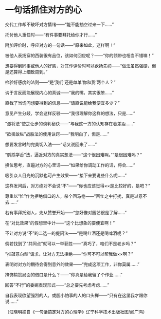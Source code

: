 # 一句话抓住对方的心

交代工作却不破坏对方情绪——“能不能抽空过来一下……” 

托付他人重任时——“有件事要拜托给你才行……” 

附加评价时，呼应对方的一句话——“原来如此，这样啊！” 

被他人表扬穿的西装很有品位，该如何回应呢？——“你的领带也相当不错嘛！” 

想要得到同事或他人的好感，对其作评价时可以欲扬先抑——“做法虽然强硬，但是还算得上细致周到。” 

检验好感度的法则——“是‘我们’还是单单‘你和我’两个人？” 

讷于言反而能展现内心的真诚——“我的嘴，其实很笨……” 

直截了当询问想要得到的信息——“请直说能给我便宜多少？” 

意见产生分歧，学会这样反驳——“我很理解你这样的想法，只是……” 

“激将法”使之让步的谈判秘诀——“与我这一方的认知存在着差距……” 

“欲擒故纵”战胜法的使用诀窍——“我明白了，但是……” 

想要发言时的完美切入法——“话又说回来了……” 

“鹦鹉学舌”法，逼近对方的真实想法——“这个很困难啊。”“是很困难吗？” 

换位思考，直逼对方的心里话——“如果给你调动工作的话，将会……” 

吸引众人目光的沉默也可产生效果——“接下来要说些什么呢……” 

这样发问后，对方绝对不会说“不”——“你也应该觉得××是比较好的，是吧？” 

尊重以“忙”作为拒绝借口的人，杀个回马枪——“百忙之中打扰，真是过意不去……” 

若有事拜托别人，先从赞誉开始——“您好像对园艺很是了解……” 

在“对比效果”的假想里中计——“这个比想象的要便宜啊！” 

不让对方说“不”的二选一的提问法——“是喝红酒还是喝啤酒呢？” 

倘若找到了“共同点”就可以一举获胜——“真巧了，咱们不是老乡吗？” 

“推敲意向型”请求，让对方无法拒绝——“你可不可以帮我做××啊？” 

表明对对方的期待会得到意外的效果——“完成这项工作，非你莫属……” 

掩饰尴尬局面的借口是什么？——“你真是给我留了个作业……” 

回答“不行”的委婉表现形式——“总之要先考虑考虑……” 

自我表现欲望强烈的人，或胆小怕事的人的口头禅——“只有在这里我才跟你说……” 

（汪晓明摘自《一句话搞定对方的心理学》辽宁科学技术出版社图/阎广鸿）